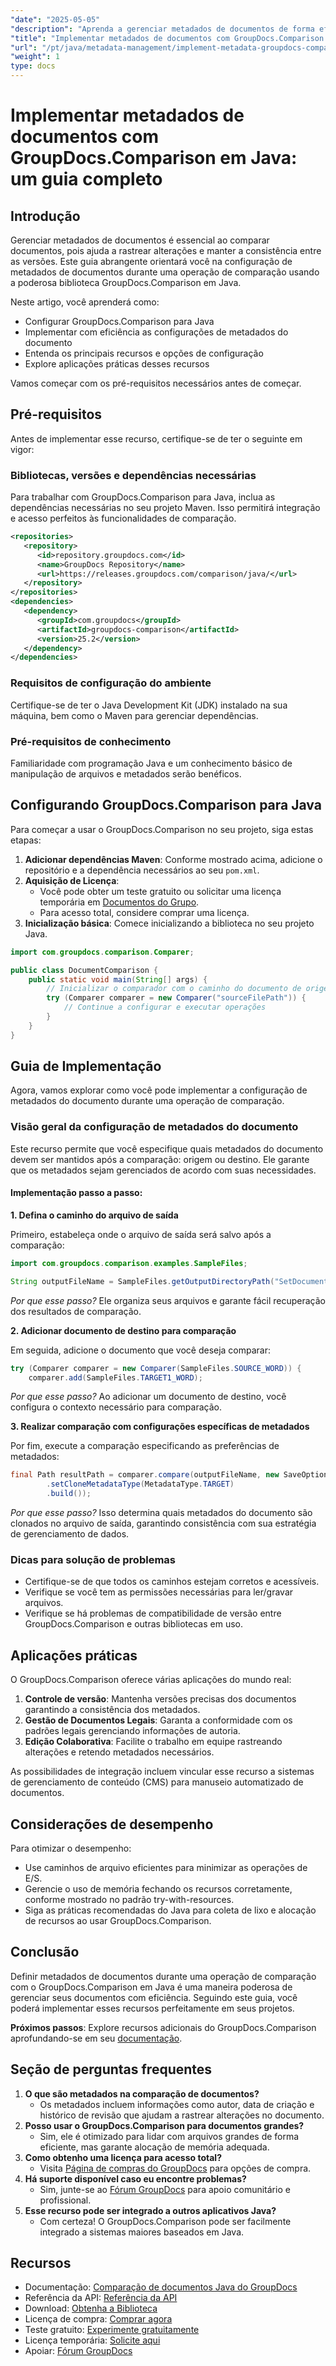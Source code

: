 ```yaml
---
"date": "2025-05-05"
"description": "Aprenda a gerenciar metadados de documentos de forma eficiente usando GroupDocs.Comparison em Java. Este guia aborda a instalação, configuração e aplicações práticas para um melhor gerenciamento de documentos."
"title": "Implementar metadados de documentos com GroupDocs.Comparison em Java - Um guia completo"
"url": "/pt/java/metadata-management/implement-metadata-groupdocs-comparison-java-guide/"
"weight": 1
type: docs
---
```

# Implementar metadados de documentos com GroupDocs.Comparison em Java: um guia completo

## Introdução

Gerenciar metadados de documentos é essencial ao comparar documentos, pois ajuda a rastrear alterações e manter a consistência entre as versões. Este guia abrangente orientará você na configuração de metadados de documentos durante uma operação de comparação usando a poderosa biblioteca GroupDocs.Comparison em Java.

Neste artigo, você aprenderá como:
- Configurar GroupDocs.Comparison para Java
- Implementar com eficiência as configurações de metadados do documento
- Entenda os principais recursos e opções de configuração
- Explore aplicações práticas desses recursos

Vamos começar com os pré-requisitos necessários antes de começar.

## Pré-requisitos

Antes de implementar esse recurso, certifique-se de ter o seguinte em vigor:

### Bibliotecas, versões e dependências necessárias

Para trabalhar com GroupDocs.Comparison para Java, inclua as dependências necessárias no seu projeto Maven. Isso permitirá integração e acesso perfeitos às funcionalidades de comparação.

```xml
<repositories>
   <repository>
      <id>repository.groupdocs.com</id>
      <name>GroupDocs Repository</name>
      <url>https://releases.groupdocs.com/comparison/java/</url>
   </repository>
</repositories>
<dependencies>
   <dependency>
      <groupId>com.groupdocs</groupId>
      <artifactId>groupdocs-comparison</artifactId>
      <version>25.2</version>
   </dependency>
</dependencies>
```

### Requisitos de configuração do ambiente

Certifique-se de ter o Java Development Kit (JDK) instalado na sua máquina, bem como o Maven para gerenciar dependências.

### Pré-requisitos de conhecimento

Familiaridade com programação Java e um conhecimento básico de manipulação de arquivos e metadados serão benéficos.

## Configurando GroupDocs.Comparison para Java

Para começar a usar o GroupDocs.Comparison no seu projeto, siga estas etapas:

1. **Adicionar dependências Maven**: Conforme mostrado acima, adicione o repositório e a dependência necessários ao seu `pom.xml`.
2. **Aquisição de Licença**:
   - Você pode obter um teste gratuito ou solicitar uma licença temporária em [Documentos do Grupo](https://purchase.groupdocs.com/temporary-license/).
   - Para acesso total, considere comprar uma licença.
3. **Inicialização básica**: Comece inicializando a biblioteca no seu projeto Java.

```java
import com.groupdocs.comparison.Comparer;

public class DocumentComparison {
    public static void main(String[] args) {
        // Inicializar o comparador com o caminho do documento de origem
        try (Comparer comparer = new Comparer("sourceFilePath")) {
            // Continue a configurar e executar operações
        }
    }
}
```

## Guia de Implementação

Agora, vamos explorar como você pode implementar a configuração de metadados do documento durante uma operação de comparação.

### Visão geral da configuração de metadados do documento

Este recurso permite que você especifique quais metadados do documento devem ser mantidos após a comparação: origem ou destino. Ele garante que os metadados sejam gerenciados de acordo com suas necessidades.

#### Implementação passo a passo:

**1. Defina o caminho do arquivo de saída**

Primeiro, estabeleça onde o arquivo de saída será salvo após a comparação:

```java
import com.groupdocs.comparison.examples.SampleFiles;

String outputFileName = SampleFiles.getOutputDirectoryPath("SetDocumentMetadataTarget");
```

*Por que esse passo?* Ele organiza seus arquivos e garante fácil recuperação dos resultados de comparação.

**2. Adicionar documento de destino para comparação**

Em seguida, adicione o documento que você deseja comparar:

```java
try (Comparer comparer = new Comparer(SampleFiles.SOURCE_WORD)) {
    comparer.add(SampleFiles.TARGET1_WORD);
```

*Por que esse passo?* Ao adicionar um documento de destino, você configura o contexto necessário para comparação.

**3. Realizar comparação com configurações específicas de metadados**

Por fim, execute a comparação especificando as preferências de metadados:

```java
final Path resultPath = comparer.compare(outputFileName, new SaveOptions.Builder()
        .setCloneMetadataType(MetadataType.TARGET)
        .build());
```

*Por que esse passo?* Isso determina quais metadados do documento são clonados no arquivo de saída, garantindo consistência com sua estratégia de gerenciamento de dados.

### Dicas para solução de problemas

- Certifique-se de que todos os caminhos estejam corretos e acessíveis.
- Verifique se você tem as permissões necessárias para ler/gravar arquivos.
- Verifique se há problemas de compatibilidade de versão entre GroupDocs.Comparison e outras bibliotecas em uso.

## Aplicações práticas

O GroupDocs.Comparison oferece várias aplicações do mundo real:

1. **Controle de versão**: Mantenha versões precisas dos documentos garantindo a consistência dos metadados.
2. **Gestão de Documentos Legais**: Garanta a conformidade com os padrões legais gerenciando informações de autoria.
3. **Edição Colaborativa**: Facilite o trabalho em equipe rastreando alterações e retendo metadados necessários.

As possibilidades de integração incluem vincular esse recurso a sistemas de gerenciamento de conteúdo (CMS) para manuseio automatizado de documentos.

## Considerações de desempenho

Para otimizar o desempenho:
- Use caminhos de arquivo eficientes para minimizar as operações de E/S.
- Gerencie o uso de memória fechando os recursos corretamente, conforme mostrado no padrão try-with-resources.
- Siga as práticas recomendadas do Java para coleta de lixo e alocação de recursos ao usar GroupDocs.Comparison.

## Conclusão

Definir metadados de documentos durante uma operação de comparação com o GroupDocs.Comparison em Java é uma maneira poderosa de gerenciar seus documentos com eficiência. Seguindo este guia, você poderá implementar esses recursos perfeitamente em seus projetos.

**Próximos passos**: Explore recursos adicionais do GroupDocs.Comparison aprofundando-se em seu [documentação](https://docs.groupdocs.com/comparison/java/).

## Seção de perguntas frequentes

1. **O que são metadados na comparação de documentos?**
   - Os metadados incluem informações como autor, data de criação e histórico de revisão que ajudam a rastrear alterações no documento.
2. **Posso usar o GroupDocs.Comparison para documentos grandes?**
   - Sim, ele é otimizado para lidar com arquivos grandes de forma eficiente, mas garante alocação de memória adequada.
3. **Como obtenho uma licença para acesso total?**
   - Visita [Página de compras do GroupDocs](https://purchase.groupdocs.com/buy) para opções de compra.
4. **Há suporte disponível caso eu encontre problemas?**
   - Sim, junte-se ao [Fórum GroupDocs](https://forum.groupdocs.com/c/comparison) para apoio comunitário e profissional.
5. **Esse recurso pode ser integrado a outros aplicativos Java?**
   - Com certeza! O GroupDocs.Comparison pode ser facilmente integrado a sistemas maiores baseados em Java.

## Recursos

- Documentação: [Comparação de documentos Java do GroupDocs](https://docs.groupdocs.com/comparison/java/)
- Referência da API: [Referência da API](https://reference.groupdocs.com/comparison/java/)
- Download: [Obtenha a Biblioteca](https://releases.groupdocs.com/comparison/java/)
- Licença de compra: [Comprar agora](https://purchase.groupdocs.com/buy)
- Teste gratuito: [Experimente gratuitamente](https://releases.groupdocs.com/comparison/java/)
- Licença temporária: [Solicite aqui](https://purchase.groupdocs.com/temporary-license/)
- Apoiar: [Fórum GroupDocs](https://forum.groupdocs.com/c/comparison)